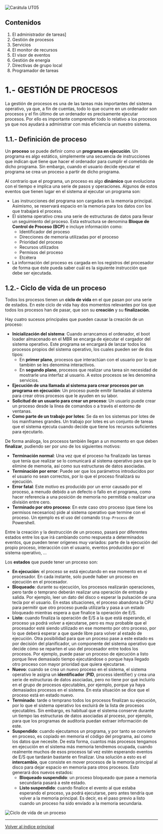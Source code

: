 ![Carátula UT05](imgs/caratula_ut05.png)

## Contenidos

1. El administrador de tareas]
2. Gestión de procesos
3. Servicios
4. El monitor de recursos
5. El visor de eventos
6. Gestión de energía
7. Directivas de grupo local
8. Programador de tareas


# 1.- GESTIÓN DE PROCESOS

La gestión de procesos es una de las tareas más importantes del sistema operativo, ya que, a fin de cuentas, todo lo que ocurre en un ordenador son procesos y el fin último de un ordenador es precisamente ejecutar procesos.
Por ello es importante comprender todo lo relativo a los procesos ya que nos ayudará a administrar con más eficiencia un nuestro sistema.


## 1.1.- Definición de proceso

Un **proceso** se puede definir como un **programa en ejecución**. Un programa es algo estático, simplemente una secuencia de instrucciones que indican qué tiene que hacer el ordenador para cumplir el cometido de dicho programa. Sin embargo, cuando el usuario decide ejecutar el programa se crea un proceso a partir de dicho programa.

Al contrario que el programa, un proceso es algo **dinámico** que evoluciona con el tiempo e implica una serie de pasos y operaciones. Algunos de estos eventos que tienen lugar en el sistema al ejecutar un programa son:

- Las instrucciones del programa son cargadas en la memoria principal. Asimismo, se reservará espacio en la memoria para los datos con los que trabajará el proceso.
- El sistema operativo crea una serie de estructuras de datos para llevar un seguimiento del proceso. Esta estructura se denomina **Bloque de Control de Proceso (BCP)** e incluye información como:
    - Identificador del proceso
    - Direcciones de memoria utilizadas por el proceso
    - Prioridad del proceso
    - Recursos utilizados
    - Permisos del proceso
    - Etcétera
- La información del proceso es cargada en los registros del procesador de forma que éste pueda saber cuál es la siguiente instrucción que debe ser ejecutada.


## 1.2.- Ciclo de vida de un proceso

Todos los procesos tienen un **ciclo de vida** en el que pasan por una serie de estados. En este ciclo de vida hay dos momentos relevantes por los que todos los procesos han de pasar, que son su **creación** y su **finalización**.

Hay cuatro sucesos principales que pueden causar la creación de un proceso:

- **Inicialización del sistema**: Cuando arrancamos el ordenador, el boot loader almacenado en el MBR se encarga de ejecutar el cargador del sistema operativo. Este programa se encargará de lanzar todos los procesos propios del sistema operativo, los cuales pueden ser de dos tipos:
    - En **primer plano**, procesos que interactúan con el usuario por lo que también se les denomina interactivos.
    - En **segundo plano**, procesos que realizar una tarea sin necesidad de mostrarle una interfaz al usuario. A estos procesos se les denomina servicios.
- **Ejecución de una llamada al sistema para crear procesos por un programa en ejecución**: Un proceso puede emitir llamadas al sistema para crear otros procesos que le ayuden en su labor.
- **Solicitud de un usuario para crear un proceso**: Un usuario puede crear un proceso desde la línea de comandos o a través el entorno de ventanas.
- **Como parte de un trabajo por lotes**: Se da en los sistemas por lotes de los mainframes grandes. Un trabajo por lotes es un conjunto de tareas que el sistema ejecuta cuando decide que tiene los recursos suficientes para ejecutarlo.

De forma análoga, los procesos también llegan a un momento en que deben **finalizar**, pudiendo ser por uno de los siguientes motivos:

- **Terminación normal**: Una vez que el proceso ha finalizado las tareas que tenía que realizar se lo comunicará al sistema operativo para que lo elimine de memoria, así como sus estructuras de datos asociadas.
- **Terminación por error**: Puede ser que los parámetros introducidos por el usuario no sean correctos, por lo que el proceso finalizará su ejecución. 
- **Error fatal**: Este motivo es producido por un error causado por el proceso, a menudo debido a un defecto o fallo en el programa, como hacer referencia a una posición de memoria no permitida o realizar una división entre cero.
- **Terminado por otro proceso**: En este caso otro proceso (que tiene los permisos necesarios) pide al sistema operativo que termine con el proceso. Un ejemplo es el uso del comando `Stop-Process` de Powershell.
 
Entre la creación y la destrucción de un proceso, pasará por diferentes estados entre los que irá cambiando como respuesta a determinados eventos, que pueden tener orígenes muy variados: parte de la ejecución del propio proceso, interacción con el usuario, eventos producidos por el sistema operativo, …

Los **estados** que puede tener un proceso son:
- **En ejecución**: el proceso se está ejecutando en ese momento en el procesador. En cada instante, solo puede haber un proceso en ejecución en el procesador.
- **Bloqueado**: durante su ejecución, los procesos realizarán operaciones, pero tarde o temprano deberán realizar una operación de entrada y salida. Por ejemplo, leer un dato del disco o esperar la pulsación de una tecla por el usuario.
En estas situaciones, el proceso abandona la CPU para permitir que otro proceso pueda utilizarla y pasa a un estado bloqueado mientras espera a que finalice la operación de E/S.
- **Listo**: cuando finaliza la operación de E/S a la que está esperando, el proceso ya podrá volver a ejecutarse, pero es muy probable que el procesador esté siendo utilizado en ese momento por otro proceso, por lo que deberá esperar a que quede libre para volver al estado de ejecución. Otra posibilidad para que un proceso pase a este estado es por decisión del planificador, un componente del sistema operativo que decide cómo se reparten el uso del procesador entre todos los procesos. Por ejemplo, puede pasar un proceso de ejecución a listo porque lleve demasiado tiempo ejecutándose o porque haya llegado otro proceso con mayor prioridad que quiera ejecutarse.
- **Nuevo**: cuando se crea un nuevo proceso en el sistema, el sistema operativo le asigna un **identificador** (**PID**, process identifier) y crea una serie de estructuras de datos asociadas, pero no tiene por qué incluirlo en el grupo de procesos ejecutables, por ejemplo, porque ya haya demasiados procesos en el sistema. En esta situación se dice que el proceso está en estado nuevo.
- **Terminado**: tarde o temprano todos los procesos finalizan su ejecución, por lo que el sistema operativo los excluirá de la lista de procesos ejecutables. Sin embargo, es habitual que el sistema conserve durante un tiempo las estructuras de datos asociadas al proceso, por ejemplo, para que los programas de auditoría puedan extraer información de este. 
- **Suspendido**: cuando ejecutamos un programa, y por tanto se convierte en proceso, es copiado en memoria el código del programa, así como los datos que necesite. De esta forma, cuantos más procesos tengamos en ejecución en el sistema más memoria tendremos ocupada, cuando realmente muchos de esos procesos tal vez estén esperando eventos de E/S que tardarán bastante en finalizar.
Una solución a esto es el **intercambio**, que consiste en mover procesos de la memoria principal al disco para dejar espacio en memoria para otros procesos. Esto generará dos nuevos estados:
    - **Bloqueado suspendido**: un proceso bloqueado que pase a memoria secundaria pasará a este estado.
    - **Listo suspendido**: cuando finalice el evento al que estaba esperando el proceso, ya podrá ejecutarse, pero antes tendría que volver a la memoria principal. Es decir, es el paso previo a listo cuando un proceso ha sido enviado a la memoria secundaria.


![Ciclo de vida de un proceso](imgs/ciclo_vida_proceso.png)






***
[Volver al índice principal](index_UT05.md)